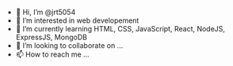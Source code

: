- 👋 Hi, I’m @jrt5054
- 👀 I’m interested in web developement 
- 🌱 I’m currently learning HTML, CSS, JavaScript, React, NodeJS, ExpressJS, MongoDB
- 💞️ I’m looking to collaborate on ...
- 📫 How to reach me ...

<!---
jrt5054/jrt5054 is a ✨ special ✨ repository because its `README.md` (this file) appears on your GitHub profile.
You can click the Preview link to take a look at your changes.
--->
